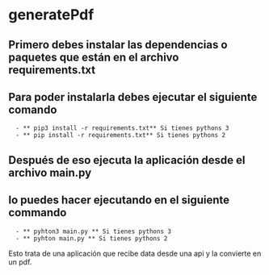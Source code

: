 # generatePdf

## Primero debes instalar las dependencias o paquetes que están en el archivo requirements.txt

## Para poder instalarla debes ejecutar el siguiente comando
```
  - ** pip3 install -r requirements.txt** Si tienes pythons 3
  - ** pip install -r requirements.txt** Si tienes pythons 2
```
## Después de eso ejecuta la aplicación desde el archivo main.py

## lo puedes hacer ejecutando en el siguiente commando
```
  - ** pyhton3 main.py ** Si tienes pythons 3
  - ** pyhton main.py ** Si tienes pythons 2
```


Esto trata de una aplicación que recibe data desde una api y la convierte en un pdf.